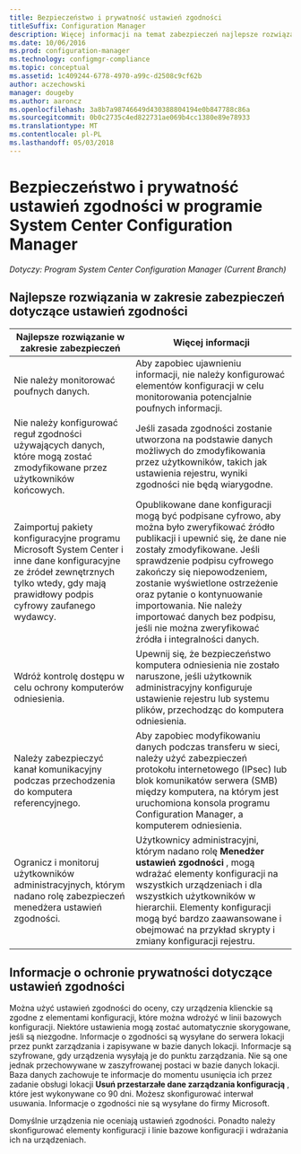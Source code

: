 ```yaml
---
title: Bezpieczeństwo i prywatność ustawień zgodności
titleSuffix: Configuration Manager
description: Więcej informacji na temat zabezpieczeń najlepsze rozwiązania dotyczące ustawień zgodności w programie System Center Configuration Manager.
ms.date: 10/06/2016
ms.prod: configuration-manager
ms.technology: configmgr-compliance
ms.topic: conceptual
ms.assetid: 1c409244-6778-4970-a99c-d2508c9cf62b
author: aczechowski
manager: dougeby
ms.author: aaroncz
ms.openlocfilehash: 3a8b7a98746649d430388804194e0b847788c86a
ms.sourcegitcommit: 0b0c2735c4ed822731ae069b4cc1380e89e78933
ms.translationtype: MT
ms.contentlocale: pl-PL
ms.lasthandoff: 05/03/2018
---
```

# <a name="security-and-privacy-for-compliance-settings-in-system-center-configuration-manager"></a>Bezpieczeństwo i prywatność ustawień zgodności w programie System Center Configuration Manager

*Dotyczy: Program System Center Configuration Manager (Current Branch)*


## <a name="security-best-practices-for-compliance-settings"></a>Najlepsze rozwiązania w zakresie zabezpieczeń dotyczące ustawień zgodności  

|Najlepsze rozwiązanie w zakresie zabezpieczeń|Więcej informacji|  
|----------------------------|----------------------|  
|Nie należy monitorować poufnych danych.|Aby zapobiec ujawnieniu informacji, nie należy konfigurować elementów konfiguracji w celu monitorowania potencjalnie poufnych informacji.|  
|Nie należy konfigurować reguł zgodności używających danych, które mogą zostać zmodyfikowane przez użytkowników końcowych.|Jeśli zasada zgodności zostanie utworzona na podstawie danych możliwych do zmodyfikowania przez użytkowników, takich jak ustawienia rejestru, wyniki zgodności nie będą wiarygodne.|  
|Zaimportuj pakiety konfiguracyjne programu Microsoft System Center i inne dane konfiguracyjne ze źródeł zewnętrznych tylko wtedy, gdy mają prawidłowy podpis cyfrowy zaufanego wydawcy.|Opublikowane dane konfiguracji mogą być podpisane cyfrowo, aby można było zweryfikować źródło publikacji i upewnić się, że dane nie zostały zmodyfikowane. Jeśli sprawdzenie podpisu cyfrowego zakończy się niepowodzeniem, zostanie wyświetlone ostrzeżenie oraz pytanie o kontynuowanie importowania. Nie należy importować danych bez podpisu, jeśli nie można zweryfikować źródła i integralności danych.|  
|Wdróż kontrolę dostępu w celu ochrony komputerów odniesienia.|Upewnij się, że bezpieczeństwo komputera odniesienia nie zostało naruszone, jeśli użytkownik administracyjny konfiguruje ustawienie rejestru lub systemu plików, przechodząc do komputera odniesienia.|  
|Należy zabezpieczyć kanał komunikacyjny podczas przechodzenia do komputera referencyjnego.|Aby zapobiec modyfikowaniu danych podczas transferu w sieci, należy użyć zabezpieczeń protokołu internetowego (IPsec) lub blok komunikatów serwera (SMB) między komputera, na którym jest uruchomiona konsola programu Configuration Manager, a komputerem odniesienia.|  
|Ogranicz i monitoruj użytkowników administracyjnych, którym nadano rolę zabezpieczeń menedżera ustawień zgodności.|Użytkownicy administracyjni, którym nadano rolę **Menedżer ustawień zgodności** , mogą wdrażać elementy konfiguracji na wszystkich urządzeniach i dla wszystkich użytkowników w hierarchii. Elementy konfiguracji mogą być bardzo zaawansowane i obejmować na przykład skrypty i zmiany konfiguracji rejestru.|  

## <a name="privacy-information-for-compliance-settings"></a>Informacje o ochronie prywatności dotyczące ustawień zgodności  
 Można użyć ustawień zgodności do oceny, czy urządzenia klienckie są zgodne z elementami konfiguracji, które można wdrożyć w linii bazowych konfiguracji. Niektóre ustawienia mogą zostać automatycznie skorygowane, jeśli są niezgodne. Informacje o zgodności są wysyłane do serwera lokacji przez punkt zarządzania i zapisywane w bazie danych lokacji. Informacje są szyfrowane, gdy urządzenia wysyłają je do punktu zarządzania. Nie są one jednak przechowywane w zaszyfrowanej postaci w bazie danych lokacji. Baza danych zachowuje te informacje do momentu usunięcia ich przez zadanie obsługi lokacji **Usuń przestarzałe dane zarządzania konfiguracją** , które jest wykonywane co 90 dni. Możesz skonfigurować interwał usuwania. Informacje o zgodności nie są wysyłane do firmy Microsoft.  

 Domyślnie urządzenia nie oceniają ustawień zgodności. Ponadto należy skonfigurować elementy konfiguracji i linie bazowe konfiguracji i wdrażania ich na urządzeniach.  
